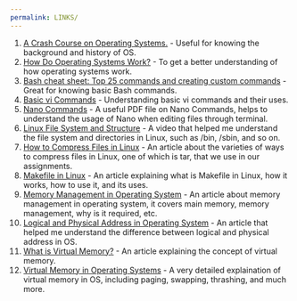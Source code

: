 ```yaml
---
permalink: LINKS/
---
```

1. [A Crash Course on Operating Systems.](https://www.youtube.com/watch?v=26QPDBe-NB8) -  Useful for knowing the background and history of OS.
2. [How Do Operating Systems Work?](https://www.youtube.com/watch?v=GjNp0bBrjmU) -  To get a better understanding of how operating systems work.
3. [Bash cheat sheet: Top 25 commands and creating custom commands](https://www.educative.io/blog/bash-shell-command-cheat-sheet) - Great for knowing basic Bash commands.
4. [Basic vi Commands](https://www.cs.colostate.edu/helpdocs/vi.html) - Understanding basic vi commands and their uses.
5. [Nano Commands](https://www.unomaha.edu/college-of-information-science-and-technology/computer-science-learning-center/_files/resources/CSLC-Helpdocs-Nano.pdf) - A useful PDF file on Nano Commands, helps to understand the usage of Nano when editing files through terminal.
6. [Linux File System and Structure](https://www.youtube.com/watch?v=HbgzrKJvDRw) - A video that helped me understand the file system and directories in Linux, such as /bin, /sbin, and so on. 
7. [How to Compress Files in Linux](https://www.geeksforgeeks.org/tar-command-linux-examples/) - An article about the varieties of ways to compress files in Linux, one of which is tar, that we use in our assignments.
8. [Makefile in Linux](https://data-flair.training/blogs/makefile-in-linux/) - An article explaining what is Makefile in Linux, how it works, how to use it, and its uses.
9. [Memory Management in Operating System](https://www.geeksforgeeks.org/memory-management-in-operating-system/) - An article about memory management in operating system, it covers main memory, memory management, why is it required, etc.
10. [Logical and Physical Address in Operating System](https://www.geeksforgeeks.org/logical-and-physical-address-in-operating-system/) - An article that helped me understand the difference between logical and physical address in OS.
11. [What is Virtual Memory?](https://tldp.org/LDP/sag/html/vm-intro.html#:~:text=Linux%20supports%20virtual%20memory%2C%20that,be%20used%20for%20another%20purpose.) - An article explaining the concept of virtual memory.
12. [Virtual Memory in Operating Systems](https://www.geeksforgeeks.org/virtual-memory-in-operating-system/) - A very detailed explaination of virtual memory in OS, including paging, swapping, thrashing, and much more.
